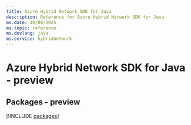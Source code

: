 ```yaml
---
title: Azure Hybrid Network SDK for Java
description: Reference for Azure Hybrid Network SDK for Java
ms.date: 10/08/2025
ms.topic: reference
ms.devlang: java
ms.service: hybridnetwork
---
```

# Azure Hybrid Network SDK for Java - preview
## Packages - preview
[!INCLUDE [packages](hybrid-network-index.md)]